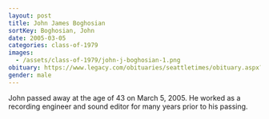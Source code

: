 ```yaml
---
layout: post
title: John James Boghosian
sortKey: Boghosian, John
date: 2005-03-05
categories: class-of-1979
images:
  - /assets/class-of-1979/john-j-boghosian-1.png
obituary: https://www.legacy.com/obituaries/seattletimes/obituary.aspx?n=John-Boghosian&pid=3312317
gender: male
---
```

John passed away at the age of 43 on March 5, 2005. He worked as a recording engineer and sound editor for many years prior to his passing.
